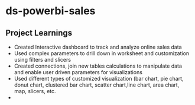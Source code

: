 # ds-powerbi-sales
## Project Learnings
* Created Interactive dashboard to track and analyze online sales data
* Used complex parameters to drill down in worksheet and customization using filters and slicers
* Created connections, join new tables calculations to manipulate data and enable user driven parameters for visualizations
* Used different types of customized visualization (bar chart, pie chart, donut chart, clustered bar chart, scatter chart,line chart, area chart, map, slicers, etc.
* 

